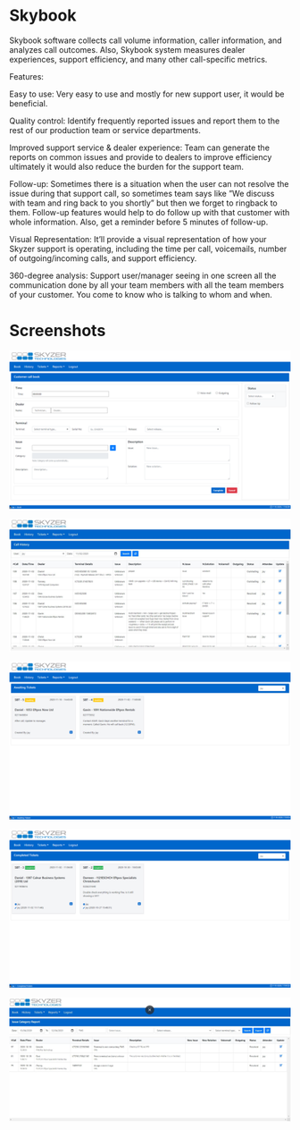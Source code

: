 # Skybook

Skybook software collects call volume information, caller information, and analyzes call
outcomes. Also, Skybook system measures dealer experiences, support efficiency, and many
other call-specific metrics.

Features:

Easy to use: Very easy to use and mostly for new support user, it would be beneficial.

Quality control: Identify frequently reported issues and report them to the rest of our
production team or service departments.

Improved support service &amp; dealer experience: Team can generate the reports on common
issues and provide to dealers to improve efficiency ultimately it would also reduce the burden
for the support team.

Follow-up: Sometimes there is a situation when the user can not resolve the issue during that
support call, so sometimes team says like ”We discuss with team and ring back to you shortly”
but then we forget to ringback to them. Follow-up features would help to do follow up with
that customer with whole information. Also, get a reminder before 5 minutes of follow-up.

Visual Representation: It’ll provide a visual representation of how your Skyzer support is
operating, including the time per call, voicemails, number of outgoing/incoming calls, and
support efficiency.

360-degree analysis: Support user/manager seeing in one screen all the communication done
by all your team members with all the team members of your customer. You come to know
who is talking to whom and when.

# Screenshots

![Alt text](https://github.com/jaysolanki46/Skybook/blob/master/WebContent/IMAGES/SiteSnaps/1.0%20Book.png "Customer Call Book")

![Alt text](https://github.com/jaysolanki46/Skybook/blob/master/WebContent/IMAGES/SiteSnaps/2.0%20History.JPG "Call History")

![Alt text](https://github.com/jaysolanki46/Skybook/blob/master/WebContent/IMAGES/SiteSnaps/3.1%20Awaiting%20Tickets.png "Awaiting Ticket/Follow-Ups")

![Alt text](https://github.com/jaysolanki46/Skybook/blob/master/WebContent/IMAGES/SiteSnaps/3.2%20Completed%20Ticket.png "Completed Ticket/Follow-Ups")

![Alt text](https://github.com/jaysolanki46/Skybook/blob/master/WebContent/IMAGES/SiteSnaps/4.0%20Issue%20Report.JPG "Report")

